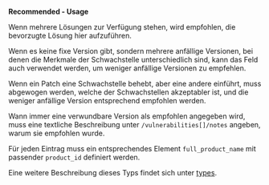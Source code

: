 **Recommended - Usage**

Wenn mehrere Lösungen zur Verfügung stehen, wird empfohlen, die bevorzugte Lösung hier aufzuführen.

Wenn es keine fixe Version gibt, sondern mehrere anfällige Versionen, bei denen die Merkmale der Schwachstelle unterschiedlich sind, kann das Feld auch verwendet werden, um weniger anfällige Versionen zu empfehlen.

Wenn ein Patch eine Schwachstelle behebt, aber eine andere einführt, muss abgewogen werden, welche der Schwachstellen akzeptabler ist, und die weniger anfällige Version entsprechend empfohlen werden.

Wann immer eine verwundbare Version als empfohlen angegeben wird, muss eine textliche Beschreibung unter `/vulnerabilities[]/notes` angeben, warum sie empfohlen wurde.

Für jeden Eintrag muss ein entsprechendes Element `full_product_name` mit passender `product_id` definiert werden.

Eine weitere Beschreibung dieses Typs findet sich unter [types](types/products-usage.de.md).